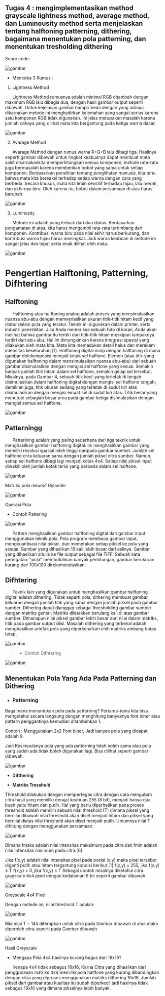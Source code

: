 ## __Tugas 4__ : mengimplementasikan method grayscale lightness method, average method, dan Luminousity method serta menjelaskan tentang halftoning patterning, dithering, bagaimana menentukan pola patterning, dan menentukan tresholding dithering

Soure code:

![gambar](/Tugas%204/gambar/1.jpeg)

- Mencoba 3 Rumus :
1. Lightness Method

&nbsp;&nbsp;&nbsp;&nbsp;&nbsp; Lightness Method rumusnya adalah minimal RGB ditambah dengan maximum RGB lalu dibagia dua, dengan hasil gambar output seperti dibawah. Untuk kejelasan gambar hampir beda dengan yang aslinya dikarnakan metode ini menghadirkan kelemahan yang sangat serius karena satu komponen RGB tidak digunakan. Ini jelas merupakan masalah karena jumlah cahaya yang dilihat mata kita bergantung pada ketiga warna dasar.

![gambar](/Tugas%204/gambar/2.jpeg)

2. Avarage Method

&nbsp;&nbsp;&nbsp;&nbsp;&nbsp; Avarage Method dengan rumus warna R+G+B lalu dibagi tiga, Hasilnya seperti gambar dibawah untuk tingkat keabuanya dapat membuat mata sakit dikarnakankita memperhitungkan semua komponen, metode rata-rata juga bermasalah karena memberikan bobot yang sama untuk setiap komponen. Berdasarkan penelitian tentang penglihatan manusia, kita tahu bahwa mata kita bereaksi terhadap setiap warna dengan cara yang berbeda. Secara khusus, mata kita lebih sensitif terhadap hijau, lalu merah, dan akhirnya biru. Oleh karena itu, bobot dalam persamaan di atas harus berubah.

![gambar](/Tugas%204/gambar/3.jpeg)

3. Luminosity

&nbsp;&nbsp;&nbsp;&nbsp;&nbsp; Metode ini adalah yang terbaik dari dua diatas. Berdasarkan pengamatan di atas, kita harus mengambil rata-rata tertimbang dari komponen. Kontribusi warna biru pada nilai akhir harus berkurang, dan kontribusi warna hijau harus meningkat. Jadi warna keabuan di metode ini sangat jelas dan tepat serta enak dilihat oleh mata.

![gambar](/Tugas%204/gambar/4.jpeg)

# Pengertian Halftoning, Patterning, Difhtering

## __Halftoning__

&nbsp;&nbsp;&nbsp;&nbsp;&nbsp; Halftoning atau halftoning analog adalah proses yang mensimulasikan nuansa abu-abu dengan memvariasikan ukuran titik-titik hitam kecil yang diatur dalam pola yang teratur. Teknik ini digunakan dalam printer, serta industri penerbitan. Jika Anda memeriksa sebuah foto di koran, Anda akan melihat bahwa gambar itu terdiri dari titik-titik hitam meskipun tampaknya terdiri dari abu-abu. Hal ini dimungkinkan karena integrasi spasial yang dilakukan oleh mata kita. Mata kita memadukan detail halus dan merekam intensitas keseluruhan [1]. Halftoning digital mirip dengan halftoning di mana gambar didekomposisi menjadi kotak sel halftone. Elemen (atau titik yang digunakan halftoning dalam mensimulasikan nuansa abu-abu) dari sebuah gambar disimulasikan dengan mengisi sel halftone yang sesuai. Semakin banyak jumlah titik hitam dalam sel halftone, semakin gelap sel tersebut. Misalnya, pada Gambar 4, sebuah titik kecil yang terletak di tengah disimulasikan dalam halftoning digital dengan mengisi sel halftone tengah; demikian juga, titik ukuran sedang yang terletak di sudut kiri atas disimulasikan dengan mengisi empat sel di sudut kiri atas. Titik besar yang menutupi sebagian besar area pada gambar ketiga disimulasikan dengan mengisi semua sel halftone.

![gambar](/Tugas%204/gambar/5.jpg)

## __Patterningg__

&nbsp;&nbsp;&nbsp;&nbsp;&nbsp; Patterining adalah yang paling sederhana dari tiga teknik untuk menghasilkan gambar halftoning digital. Ini menghasilkan gambar yang memiliki resolusi spasial lebih tinggi daripada gambar sumber. Jumlah sel halftone citra keluaran sama dengan jumlah piksel citra sumber. Namun, setiap sel halftone dibagi lagi menjadi kotak 4x4. Setiap nilai piksel input diwakili oleh jumlah kotak terisi yang berbeda dalam sel halftone.

![gambar](/Tugas%204/gambar/6.jpg)

Matriks pola rekursif Rylander

![gambar](/Tugas%204/gambar/7.jpg)

Operasi Pola

- Contoh Pattering

![gambar](/Tugas%204/gambar/8.jpg)

&nbsp;&nbsp;&nbsp;&nbsp;&nbsp; Pattern menghasilkan gambar halftoning digital dari gambar input menggunakan teknik pola. Pola program membaca gambar input, mengkuantisasi nilai piksel, dan memetakan setiap piksel ke pola yang sesuai. Gambar yang dihasilkan 16 kali lebih besar dari aslinya. Gambar yang dihasilkan ditulis ke file output sebagai file TIFF. Sebuah kata peringatan: "pola" membutuhkan banyak perhitungan, gambar berukuran kurang dari 100x100 direkomendasikan.

## __Difhtering__

&nbsp;&nbsp;&nbsp;&nbsp;&nbsp; Teknik lain yang digunakan untuk menghasilkan gambar halftoning digital adalah dithering. Tidak seperti pola, dithering membuat gambar keluaran dengan jumlah titik yang sama dengan jumlah piksel pada gambar sumber. Dithering dapat dianggap sebagai thresholding gambar sumber dengan matriks gentar. Matriks diletakkan berulang kali di atas gambar sumber. Dimanapun nilai piksel gambar lebih besar dari nilai dalam matriks, titik pada gambar output diisi. Masalah dithering yang terkenal adalah menghasilkan artefak pola yang diperkenalkan oleh matriks ambang batas tetap.

![gambar](/Tugas%204/gambar/9.jpg)

>- Contoh Difhtering

![gambar](/Tugas%204/gambar/10.jpg)

## __Menentukan Pola Yang Ada Pada Patterning dan Dithering__

- ### __Patterning__

Bagaimana menentukan pola pada patterning? Pertama-tama kita bisa mengetahui secara langsung dengan menghitung banyaknya font biner atau pattern penggantinya kemudian ditambahkan 1.

Contoh : Menggunakan 2x2 Font biner, Jadi banyak pola yang didapat adalah 9.

Jadi Kesimpulanya pola yang ada patterning tidah boleh sama atau pola yang sudah ada tidak boleh digunakan lagi. Bisa dilihat seperti gambar dibawah.

![gambar](/Tugas%204/gambar/11.jpg)

- __Difthering__

- __Matriks Tresshold__

Threshold dilakukan dengan mempertegas citra dengan cara mengubah citra hasil yang memiliki derajat keabuan 255 (8 bit), menjadi hanya dua buah yaitu hitam dan putih. Hal yang perlu diperhatikan pada proses threshold adalah memilih sebuah nilai threshold (T) dimana piksel yang bernilai dibawah nilai threshold akan diset menjadi hitam dan piksel yang bernilai diatas nilai threshold akan diset menjadi putih. Umumnya nilai T dihitung dengan menggunakan persamaan:

![gambar](/Tugas%204/gambar/12.jpg)

Dimana fmaks adalah nilai intensitas maksimum pada citra dan fmin adalah nilai intensitas minimum pada citra.[6]

Jika f(x,y) adalah nilai intensitas pixel pada posisi (x,y) maka pixel tersebut diganti putih atau hitam tergantung kondisi berikut.[1] f(x,y) = 255, jika f(x,y) ≥ T f(x,y) = 0, jika f(x,y) < T Sebagai contoh misalnya diketahui citra grayscale 4x4 pixel dengan kedalaman 8 bit seperti gambar dibawah

![gambar](/Tugas%204/gambar/13.jpg)

Greyscale 4x4 Pixel

Dengan motede ini, nilai threshold T adalah:

![gambar](/Tugas%204/gambar/14.jpg)

Bila nilai T = 145 diterapkan untuk citra pada Gambar dibawah di atas maka diperoleh citra seperti pada Gambar dibawah

![gambar](/Tugas%204/gambar/15.jpg)

Hasil Greyscale

- Mengapa Pola 4x4 hasilnya kurang bagus dari 16x16?

&nbsp;&nbsp;&nbsp;&nbsp;&nbsp; Kenapa 4x4 tidak sebagus 16x16, Karna Citra yang dihasilkan dari penggunaaan matriks 4x4 memiliki pola halftone yang kurang dibandingkan dengan citra yang diproses menggunakan matriks dithering 16x16. Jumlah piksel dari gambar atau kualitas itu sudah diperkecil jadi hasilnya tidak sebagus 16x16 yang dimana pikselnya lebih banyak.
